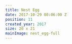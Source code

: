 ```yaml
---
title: Nest Egg
date: 2017-10-29 00:06:00 Z
position: 11
created_year: 2017
size: 20 x 21
mainImage: nest_egg-full
---
```


